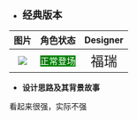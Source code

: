 * **<font size="4">经典版本</font>**

|         图片         | 角色状态                                                                 |         Designer         |
|:------------------:|----------------------------------------------------------------------|:------------------------:|
| ![](pic/11/11.png) | <font style="background: green" color = white size = "3">正常登场</font> | <font size="5">福瑞</font> |

* **设计思路及其背景故事**

看起来很强，实际不强

